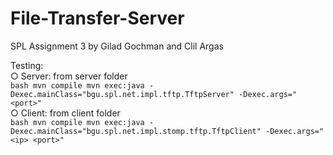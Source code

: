 # File-Transfer-Server
SPL Assignment 3 by Gilad Gochman and Clil Argas

Testing:  
○ Server: from server folder  
    ```bash
mvn compile
mvn exec:java -Dexec.mainClass="bgu.spl.net.impl.tftp.TftpServer" -Dexec.args="<port>"  
    ```  
○ Client: from client folder  
    ```bash
 mvn compile
 mvn exec:java -Dexec.mainClass="bgu.spl.net.impl.stomp.tftp.TftpClient" -Dexec.args="<ip> <port>"
    ```

